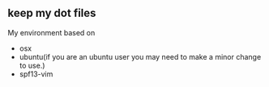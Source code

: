 keep my dot files
-----------------

My environment based on

- osx
- ubuntu(if you are an ubuntu user you may need to make a minor change to use.)
- spf13-vim
